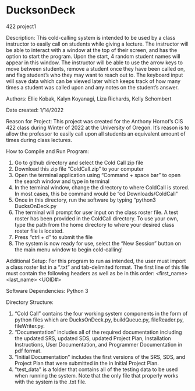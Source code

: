 # DucksonDeck

422 project1

Description:
This cold-calling system is intended to be used by a class instructor to easily call on students while giving a lecture. The instructor will be able to interact with a window at the top of their screen, and has the option to start the program. Upon the start, 4 random student names will appear in this window. The instructor will be able to use the arrow keys to move between students, remove a student once they have been called on, and flag student’s who they may want to reach out to. The keyboard input will save data which can be viewed later which keeps track of how many times a student was called upon and any notes on the student’s answer. 

Authors: 
Ellie Kobak, Kalyn Koyanagi, Liza Richards, Kelly Schombert

Date created:
	1/14/2022

Reason for Project:
This project was created for the Anthony Hornof’s CIS 422 class during Winter of 2022 at the University of Oregon. It’s reason is to allow the professor to easily call upon all students an equivalent amount of times during class lectures.  

How to Compile and Run Program:
  1. Go to github directory and select the Cold Call zip file
  2. Download this zip file “ColdCall.zip” to your computer
  3. Open the terminal application using “Command + space bar” to open the search window and type in terminal
  4. In the terminal window, change the directory to where ColdCall is stored. In most cases, this be command would be “cd Downloads/ColdCall" 
  5. Once in this directory, run the software by typing “python3 DucksOnDeck.py
  6. The terminal will prompt for user input on the class roster file. A test roster has been provided in the ColdCall directory. To use your own, type the path from the home directory to where your desired class roster file is located. 
  7. Press “ctrl + d” to submit the file
  8. The system is now ready for use, select the “New Session” button on the main menu window to begin cold-calling!

Additional Setup:
For this program to run as intended, the user must import a class roster list in a “.txt” and tab-delimited format. The first line of this file must contain the following headers as well as be in this order: 
<first_name> <last_name> <UOID#> <Email>

Software Dependencies:
	Python 3

Directory Structure:
  1. “Cold Call” contains the four working system components in the form of python files which are DucksOnDeck.py,
  buildQueue.py, fileReader.py, fileWriter.py.
  2. “Documentation” includes all of the required documentation including the updated SRS, updated SDS, updated Project Plan, Installation Instructions, User Documentation, and Programmer  Documentation in pdf format. 
  3. "Initial Documentation" includes the first versions of the SRS, SDS, and Project Plan that were submitted in the in Initial Project Plan. 
  4. "test_data" is a folder that contains all of the testing data to be used when running the system. Note that the only file that properly works with the system    is the .txt file. 
	



